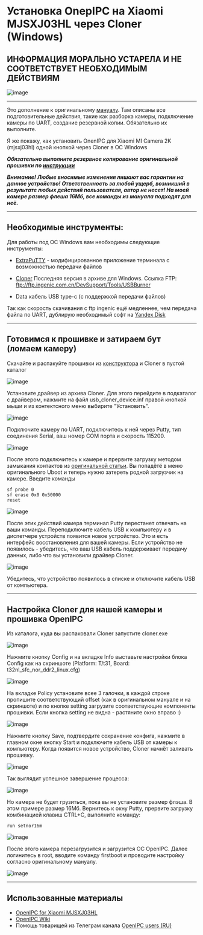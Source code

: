 # Установка OnepIPC на Xiaomi MJSXJ03HL через Cloner (Windows)

## ИНФОРМАЦИЯ МОРАЛЬНО УСТАРЕЛА И НЕ СООТВЕТСТВУЕТ НЕОБХОДИМЫМ ДЕЙСТВИЯМ


![image](images/camera.png)
_________
Это дополнение к оригинальному [мануалу](https://github.com/OpenIPC/device-mjsxj03hl/blob/master/README_ru.md). Там описаны все подготовительные действия, такие как разборка камеры, подключение камеры по UART, создание резервной копии. Обязательно их выполните.

Я же покажу, как установить OnenIPC для Xiaomi  MI Camera 2K (mjsxj03hl) одной кнопкой через Cloner в ОС Windows

***Обязательно выполните резервное копирование оригинальной прошивки по [инструкции](https://github.com/OpenIPC/device-mjsxj03hl/blob/master/README_ru.md#%D1%81%D0%BE%D1%85%D1%80%D0%B0%D0%BD%D0%B5%D0%BD%D0%B8%D0%B5-%D0%B7%D0%B0%D0%B2%D0%BE%D0%B4%D1%81%D0%BA%D0%BE%D0%B9-%D0%BF%D1%80%D0%BE%D1%88%D0%B8%D0%B2%D0%BA%D0%B8)***

***Внимание! Любые вносимые изменения лишают вас гарантии на данное устройство! Ответственность за любой ущерб, возникший в результате любых действий пользователя, автор не несет!
На моей камере размер флеша 16Мб, все команды из мануала подходят для неё.***
_____
## Необходимые инструменты:

Для работы под ОС Windows вам необходимы следующие инструменты:

- [ExtraPuTTY](https://sourceforge.net/projects/extraputty/files/) - модифицированное приложение терминала с возможностью передачи файлов

- [Cloner](ftp://ftp.ingenic.com.cn/DevSupport/Tools/USBBurner)  Последняя версия в архиве для Windows. Ссылка FTP: ftp://ftp.ingenic.com.cn/DevSupport/Tools/USBBurner

- Data кабель USB type-c (с поддержкой передачи файлов)

Так как скорость скачивания с ftp ingenic ещё медленнее, чем передача файла по UART, дублирую необходимый софт на [Yandex Disk](https://disk.yandex.ru/d/BJ-_Lq1zE5DeZw)
_________
## Готовимся к прошивке и затираем бут (ломаем камеру)

Скачайте и распакуйте прошивки из [конструктора](https://openipc.org/cameras/vendors/ingenic/socs/t31n) и Cloner в пустой каталог

![image](images/01_unpack_files.png)

Установите драйвер из архива Cloner. Для этого перейдите в подкаталог с драйвером, нажмите на файл usb_cloner_device.inf правой кнопкой мыши и из контектсного меню выбирите "Установить".

![image](images/02_install_driver.png)

Подключите камеру по UART, подключитесь к ней через Putty, тип соединения Serial, ваш номер COM порта и скорость 115200.

![image](images/00_putty_connect.png)

После этого подключитесь к камере и прервите загрузку методом замыкания контактов из [оригинальной статьи](https://github.com/OpenIPC/wiki/blob/master/en/help-uboot.md#shorting-pins-on-flash-chip). Вы попадётё в меню оригинального Uboot и теперь нужно затереть родной загрузчик на камере. Введите команды

    sf probe 0
    sf erase 0x0 0x50000
    reset

![image](images/03_erase_boot.png)

После этих действий камера терминал Putty перестанет отвечать на ваши команды. Переподключите кабель USB к компьютеру и в диспетчере устройств появится новое устройство. Это и есть интерфейс восстановления для вашей камеры. Если устройство не появилось - убедитесь, что ваш USB кабель поддерживает передачу данных, либо что вы установили драйвер Cloner.

![image](images/04_check_driver.png)

Убедитесь, что устройство появилось в списке и отключите кабель USB от компьютера.
_________
## Настройка Cloner для нашей камеры и прошивка OpenIPC

Из каталога, куда вы распаковали Cloner запустите cloner.exe

![image](images/05_start_cloner.png)

Нажмите кнопку Config и на вкладке Info выставьте настройки блока Config как на скриншоте (Platform: T/t31, Board: t32nl_sfc_nor_ddr2_linux.cfg)

![image](images/06_config_main.png)

На вкладке Policy установите всее 3 галочки, в каждой строке пропишите соответствующий offset (как в оригинальном мануале и на скриншоте) и по кнопке setting загрузите соответствующие компоненты прошивки. Если кнопка setting не видна - растяните окно вправо :)

![image](images/07_config_policy.png)

Нажмите кнопку Save, подтвердите сохранение конфига, нажмите в главном окне кнопку Start и подключите кабель USB от камеры к компьютеру. Когда появится новое устройство, Cloner начнёт заливать прошивку.

![image](images/08_run_cloner.png)

Так выглядит успешное завершение процесса:

![image](images/09_finish_cloner.png)

Но камера не будет грузиться, пока вы не установите размер флэша. В этом примере размер 16Мб. Вернитесь к окну Putty, прервите загрузку комбинацией клавиш CTRL+C, выполните команду: 

    run setnor16m

![image](images/10_run_setnor16m.png)

После этого камера перезагрузится и загрузится ОС OpenIPC. Далее логинитесь в root, вводите команду firstboot и проводите настройку согласно оригинальному мануалу. 

![image](images/12_firstboot.png)

_________
## Использованные материалы

- [OpenIPC for Xiaomi MJSXJ03HL](https://github.com/OpenIPC/device-mjsxj03hl)
- [OpenIPC Wiki](https://github.com/OpenIPC/wiki)
- Помощь товарищей из Телеграм канала [OpenIPC users (RU)](https://t.me/openipc_modding)
